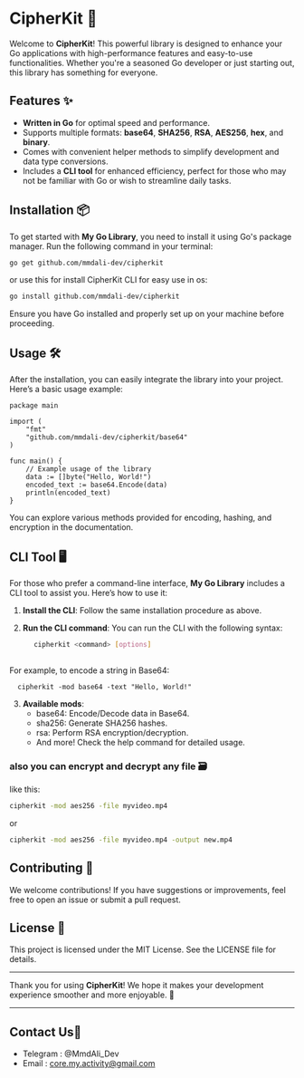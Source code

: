 # CipherKit 🚀

Welcome to **CipherKit**! This powerful library is designed to enhance your Go applications with high-performance features and easy-to-use functionalities. Whether you're a seasoned Go developer or just starting out, this library has something for everyone. 

## Features ✨
- **Written in Go** for optimal speed and performance.
- Supports multiple formats: **base64**, **SHA256**, **RSA**, **AES256**, **hex**, and **binary**.
- Comes with convenient helper methods to simplify development and data type conversions.
- Includes a **CLI tool** for enhanced efficiency, perfect for those who may not be familiar with Go or wish to streamline daily tasks.

## Installation 📦

To get started with **My Go Library**, you need to install it using Go's package manager. Run the following command in your terminal:
```bash
go get github.com/mmdali-dev/cipherkit 

```
or use this for install CipherKit CLI for easy use in os:
```bash
go install github.com/mmdali-dev/cipherkit 
```
Ensure you have Go installed and properly set up on your machine before proceeding.

## Usage 🛠️

After the installation, you can easily integrate the library into your project. Here’s a basic usage example:
```golang
package main

import (
    "fmt"
    "github.com/mmdali-dev/cipherkit/base64"
)

func main() {
    // Example usage of the library
    data := []byte("Hello, World!")
    encoded_text := base64.Encode(data)
    println(encoded_text)
}

```
You can explore various methods provided for encoding, hashing, and encryption in the documentation.

## CLI Tool 🖥️

For those who prefer a command-line interface, **My Go Library** includes a CLI tool to assist you. Here’s how to use it:

1. **Install the CLI**:
   Follow the same installation procedure as above.

2. **Run the CLI command**:
   You can run the CLI with the following syntax:
```bash
      cipherkit <command> [options]
   
```
   For example, to encode a string in Base64:

      cipherkit -mod base64 -text "Hello, World!"
   

3. **Available mods**:
   - base64: Encode/Decode data in Base64.
   - sha256: Generate SHA256 hashes.
   - rsa: Perform RSA encryption/decryption.
   - And more! Check the help command for detailed usage.
### also you can encrypt and decrypt any file 🗃️
like this:
```bash
cipherkit -mod aes256 -file myvideo.mp4
```
or
```bash
cipherkit -mod aes256 -file myvideo.mp4 -output new.mp4
```
## Contributing 🤝

We welcome contributions! If you have suggestions or improvements, feel free to open an issue or submit a pull request.

## License 📄

This project is licensed under the MIT License. See the LICENSE file for details.

---

Thank you for using **CipherKit**! We hope it makes your development experience smoother and more enjoyable. 🎉

---
## Contact Us🙋
- Telegram : @MmdAli_Dev
- Email : core.my.activity@gmail.com